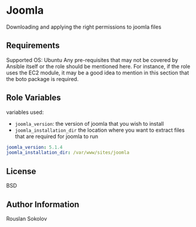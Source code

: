 Joomla
=========

Downloading and applying the right permissions to joomla files

Requirements
------------

Supported OS: Ubuntu
Any pre-requisites that may not be covered by Ansible itself or the role should be mentioned here. For instance, if the
role uses the EC2 module, it may be a good idea to mention in this section that the boto package is required.

Role Variables
--------------

variables used:

- `joomla_version`: the version of joomla that you wish to install
- `joomla_installation_dir` the location where you want to extract files that are required for joomla to run

```yaml
joomla_version: 5.1.4
joomla_installation_dir: /var/www/sites/joomla
```

License
-------

BSD

Author Information
------------------

Rouslan Sokolov
